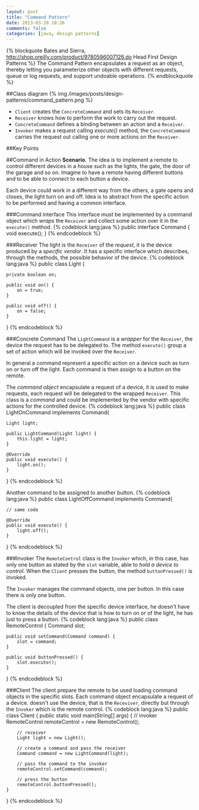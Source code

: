 ```yaml
---
layout: post
title: "Command Pattern"
date: 2013-03-28 18:26
comments: false
categories: [java, design patterns]
---
```

{% blockquote Bates and Sierra, http://shop.oreilly.com/product/9780596007126.do Head First Design Patterns %}
The Command Pattern encapsulates a request as an object, thereby letting you parameterize other objects with different requests, queue or log requests, and support undoable operations.
{% endblockquote %}
<!-- more -->

##Class diagram
{% img /images/posts/design-patterns/command_pattern.png %}

* `Client` creates the `ConcreteCommand` and sets its `Receiver`.
* `Receiver` knows how to perform the work to carry out the request.
* `ConcreteCommand` defines a binding between an action and a `Receiver`.
* `Invoker` makes a request calling _execute()_ method, the `ConcreteCommand` carries the request out calling one or more actions on the `Receiver`.

##Key Points

##Command in Action
__Scenario.__ The idea is to implement a remote to control different devices in a house such as the lights, the gate, the door of the garage and so on. Imagine to have a remote having different buttons and to be able to connect to each button a device.

Each device could work in a different way from the others, a gate opens and closes, the light turn on and off. Idea is to abstract from the specific action to be performed and having a common interface.

###Command interface
This interface must be implemented by a command object which _wraps_ the `Receiver` and collect some action over it in the `execute()` method.
{% codeblock lang:java %}
public interface Command {
	void execute();
}
{% endcodeblock %}

###Receiver
The light is the `Receiver` of the _request_, it is the device produced by a _specific vendor_. It has a specific interface which describes, through the methods, the possible behavior of the device.
{% codeblock lang:java %}
public class Light {

	private boolean on;

	public void on() {
		on = true;
	}

	public void off() {
		on = false;
	}
}
{% endcodeblock %}

###Concrete Command
The `LightCommand` is a _wrapper_ for the `Receiver`, the device the request has to be delegated to. The method `execute()` group a set of action which will be invoked over the `Receiver`.

In general a command represent a specific action on a device such as turn on or turn off the light. Each command is then assign to a button on the remote.

The _command object_ encapsulate a request of a device, it is used to make requests, each request will be delegated to the wrapped `Receiver`.
This class is a _command_ and could be implemented by the vendor with specific actions for the controlled device.
{% codeblock lang:java %}
public class LightOnCommand implements Command{

	Light light;

	public LightCommand(Light light) {
		this.light = light;
	}

	@Override
	public void execute() {
		light.on();
	}
}
{% endcodeblock %}

Another command to be assigned to another button.
{% codeblock lang:java %}
public class LightOffCommand implements Command{

	// same code

	@Override
	public void execute() {
		light.off();
	}
}
{% endcodeblock %}

###Invoker
The `RemoteControl` class is the `Invoker` which, in this case, has only one button as stated by the `slot` variable, able to _hold a device to control_. When the `Client` presses the button, the method `buttonPressed()` is invoked.

The `Invoker` manages the command objects, one per button. In this case there is only one button.

The client is decoupled from the specific device interface, he doesn't have to know the details of the device that is how to turn on or of the light, he has just to press a button.
{% codeblock lang:java %}
public class RemoteControl {
	Command slot;

	public void setCommand(Command command) {
		slot = command;
	}

	public void buttonPressed() {
		slot.execute();
	}
}
{% endcodeblock %}

###Client
The client prepare the remote to be used loading command objects in the specific slots. Each command object encapsulate a request of a device.
doesn't use the device, that is the `Receviver`, directly but through the `Invoker` which is the remote control.
{% codeblock lang:java %}
public class Client {
	public static void main(String[] args) {
		// invoker
		RemoteControl remoteControl = new RemoteControl();

		// receiver
		Light light = new Light();

		// create a command and pass the receiver
		Command command = new LightCommand(light);

		// pass the command to the invoker
		remoteControl.setCommand(command);

		// press the button
		remoteControl.buttonPressed();
	}
}
{% endcodeblock %}
